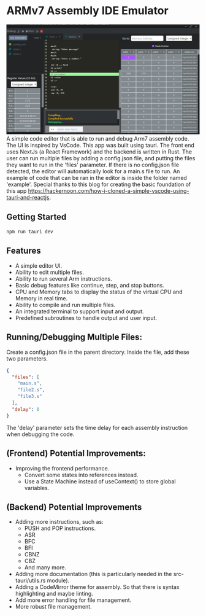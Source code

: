 # ARMv7 Assembly IDE Emulator
![alt text](image.png)
A simple code editor that is able to run and debug Arm7 assembly code. The UI is inspired by VsCode. This app was built using tauri. The front end uses NextJs (a React Framework) and the backend is written in Rust. The user can run multiple files by adding a config.json file, and putting the files they want to run in the 'files' parameter. If there is no config.json file detected, the editor will automatically look for a main.s file to run. An example of code that can be ran in the editor is inside the folder named 'example'. Special thanks to this blog for creating the basic foundation of this app https://hackernoon.com/how-i-cloned-a-simple-vscode-using-tauri-and-reactjs.
## Getting Started
```bash
npm run tauri dev
```
## Features
* A simple editor UI.
* Ability to edit multiple files.
* Ability to run several Arm instructions.
* Basic debug features like continue, step, and stop buttons.
* CPU and Memory tabs to display the status of the virtual CPU and Memory in real time.
* Ability to compile and run multiple files.
* An integrated terminal to support input and output.
* Predefined subroutines to handle output and user input.

## Running/Debugging Multiple Files:
Create a config.json file in the parent directory. Inside the file, add these two parameters.
```json
{
  "files": [
    "main.s",
    "file2.s",
    "file3.s"
  ],
  "delay": 0
}
```
The 'delay' parameter sets the time delay for each assembly instruction when debugging the code.
## (Frontend) Potential Improvements:
* Improving the frontend performance.
    * Convert some states into references instead.
    * Use a State Machine instead of useContext() to store global variables.

## (Backend) Potential Improvements
* Adding more instructions, such as:
    * PUSH and POP instructions.
    * ASR
    * BFC
    * BFI
    * CBNZ
    * CBZ
    * And many more.
* Adding more documentation (this is particularly needed in the src-tauri/utils.rs module).
* Adding a CodeMirror theme for assembly. So that there is syntax highlighting and maybe linting.
* Add more error handling for file management.
* More robust file management.